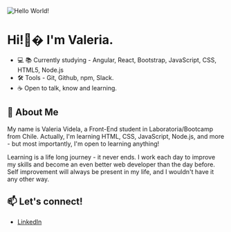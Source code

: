 <img src="./images/helloworld.png" alt="Hello World!"/>

# Hi!👋� I'm Valeria.

- 💻 📚 Currently studying - Angular, React, Bootstrap, JavaScript, CSS, HTML5, Node.js
- 🛠  Tools - Git, Github, npm, Slack.
- ☕  Open to talk, know and learning.

## 💬 About Me
My name is Valeria Videla, a Front-End student in Laboratoria/Bootcamp from Chile. Actually, I'm learning HTML, CSS, JavaScript, Node.js, and more - but most importantly, I'm open to learning anything!


Learning is a life long journey - it never ends. I work each day to improve my skills and become an even better web developer than the day before. Self improvement will always be present in my life, and I wouldn't have it any other way.


## 📫 Let's connect!

- [LinkedIn](https://www.linkedin.com/in/valeriavidela/)
